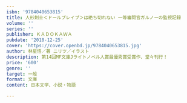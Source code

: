 ```yaml
---
isbn: '9784040653815'
title: 人形剣士＜ドールブレイブ＞は絶ち切れない 一等審問官ガルノーの監視記録
volume: ''
series: ''
publisher: ＫＡＤＯＫＡＷＡ
pubdate: '2018-12-25'
cover: 'https://cover.openbd.jp/9784040653815.jpg'
author: 林星悟／著 ニリツ／イラスト
description: 第14回MF文庫Jライトノベル人賞最優秀賞受賞作、堂々刊行！
price: '600'
genre: ''
target: 一般
format: 文庫
content: 日本文学、小説・物語

---
```


